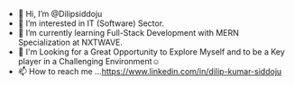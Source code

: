 - 👋 Hi, I’m @Dilipsiddoju
- 👀 I’m interested in  IT (Software) Sector.
- 🌱 I’m currently learning Full-Stack Development with MERN Specialization at NXTWAVE.
- 💞️ I'm Looking for a Great Opportunity to Explore Myself and to be a Key player in a Challenging Environment☺︎︎
- 📫 How to reach me ...https://www.linkedin.com/in/dilip-kumar-siddoju

<!---
Dilipsiddoju/Dilipsiddoju is a ✨ special ✨ repository because its `README.md` (this file) appears on your GitHub profile.
You can click the Preview link to take a look at your changes.
--->
